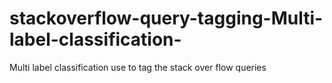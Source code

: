 # stackoverflow-query-tagging-Multi-label-classification-
Multi label classification use to tag the stack over flow queries
